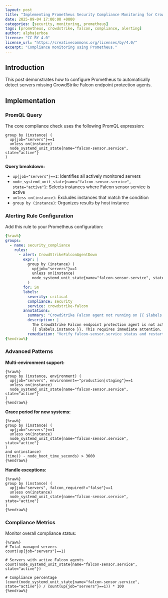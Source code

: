 ```yaml
---
layout: post
title: "Implementing Prometheus Security Compliance Monitoring for CrowdStrike Falcon Agents"
date: 2025-09-04 17:00:00 +0000
categories: [security, monitoring, prometheus]
tags: [prometheus, crowdstrike, falcon, compliance, alerting]
author: alphajerboa
license: "CC BY 4.0"
license_url: "https://creativecommons.org/licenses/by/4.0/"
excerpt: "Compliance monitoring using Prometheus."
---
```


## Introduction

This post demonstrates how to configure Prometheus to automatically detect servers missing CrowdStrike Falcon endpoint protection agents.

## Implementation

### PromQL Query

The core compliance check uses the following PromQL expression:

```promql
group by (instance) (
  up{job="servers"}==1 
  unless on(instance) 
  node_systemd_unit_state{name="falcon-sensor.service", state="active"}
)
```

**Query breakdown:**
- `up{job="servers"}==1`: Identifies all actively monitored servers
- `node_systemd_unit_state{name="falcon-sensor.service", state="active"}`: Selects instances where Falcon sensor service is active
- `unless on(instance)`: Excludes instances that match the condition
- `group by (instance)`: Organizes results by host instance

### Alerting Rule Configuration

Add this rule to your Prometheus configuration:

```yaml
{%raw%}
groups:
  - name: security_compliance
    rules:
      - alert: CrowdStrikeFalconAgentDown
        expr: |
          group by (instance) (
            up{job="servers"}==1 
            unless on(instance) 
            node_systemd_unit_state{name="falcon-sensor.service", state="active"}
          )
        for: 5m
        labels:
          severity: critical
          compliance: security
          service: crowdstrike-falcon
        annotations:
          summary: "CrowdStrike Falcon agent not running on {{ $labels.instance }}"
          description: |
            The CrowdStrike Falcon endpoint protection agent is not active on 
            {{ $labels.instance }}. This requires immediate attention.
          remediation: "Verify falcon-sensor.service status and restart if necessary"
{%endraw%}
```


### Advanced Patterns

**Multi-environment support:**
```promql
{%raw%}
group by (instance, environment) (
  up{job="servers", environment=~"production|staging"}==1 
  unless on(instance) 
  node_systemd_unit_state{name="falcon-sensor.service", state="active"}
)
{%endraw%}
```

**Grace period for new systems:**
```promql
{%raw%}
group by (instance) (
  up{job="servers"}==1 
  unless on(instance) 
  node_systemd_unit_state{name="falcon-sensor.service", state="active"}
) 
and on(instance) 
(time() - node_boot_time_seconds) > 3600
{%endraw%}
```

**Handle exceptions:**
```promql
{%raw%}
group by (instance) (
  up{job="servers", falcon_required!="false"}==1 
  unless on(instance) 
  node_systemd_unit_state{name="falcon-sensor.service", state="active"}
)
{%endraw%}
```

### Compliance Metrics

Monitor overall compliance status:

```promql
{%raw%}
# Total managed servers
count(up{job="servers"}==1)

# Servers with active Falcon agents
count(node_systemd_unit_state{name="falcon-sensor.service", state="active"})

# Compliance percentage
(count(node_systemd_unit_state{name="falcon-sensor.service", state="active"}) / count(up{job="servers"}==1)) * 100
{%endraw%}
```
